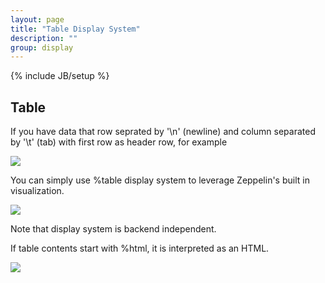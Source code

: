 ```yaml
---
layout: page
title: "Table Display System"
description: ""
group: display
---
```

<!--
Licensed under the Apache License, Version 2.0 (the "License");
you may not use this file except in compliance with the License.
You may obtain a copy of the License at

http://www.apache.org/licenses/LICENSE-2.0

Unless required by applicable law or agreed to in writing, software
distributed under the License is distributed on an "AS IS" BASIS,
WITHOUT WARRANTIES OR CONDITIONS OF ANY KIND, either express or implied.
See the License for the specific language governing permissions and
limitations under the License.
-->
{% include JB/setup %}

## Table

If you have data that row seprated by '\n' (newline) and column separated by '\t' (tab) with first row as header row, for example

<img src="/assets/themes/zeppelin/img/screenshots/display_table.png" />

You can simply use %table display system to leverage Zeppelin's built in visualization.

<img src="/assets/themes/zeppelin/img/screenshots/display_table1.png" />

Note that display system is backend independent.

If table contents start with %html, it is interpreted as an HTML.

<img src="/assets/themes/zeppelin/img/screenshots/display_table_html.png" />
